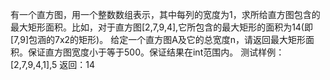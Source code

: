 有一个直方图，用一个整数数组表示，其中每列的宽度为1，求所给直方图包含的最大矩形面积。比如，对于直方图[2,7,9,4],它所包含的最大矩形的面积为14(即[7,9]包涵的7x2的矩形)。
给定一个直方图A及它的总宽度n，请返回最大矩形面积。保证直方图宽度小于等于500。保证结果在int范围内。
测试样例：
[2,7,9,4,1],5
返回：14